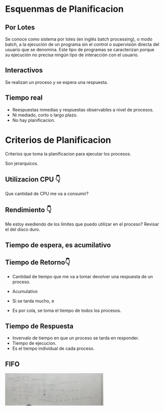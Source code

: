 # Esquenmas de Planificacion
## Por Lotes
Se conoce como sistema por lotes (en inglés batch processing), o modo batch, a la ejecución de un programa sin el control o supervisión directa del usuario que se denomina. Este tipo de programas se caracterizan porque su ejecución no precisa ningún tipo de interacción con el usuario.
## Interactivos
Se realizan un proceso y se espera una respuesta.
## Tiempo real
- Reespuestas inmedias y respuestas observables a nivel de procesos.
- Ni mediado, corto o largo plazo.
- No hay planificacion.

# Criterios de Planificacion
Criterios que toma la planificacion para ejecutar los procesos.

Son jerarquicos.

## Utilizacion CPU 👇
Que cantidad de CPU me va a consumir?

## Rendimiento 👇
Me estoy exediendo de los limites que puedo utilizar en el proceso?
Revisar el del disco duro.

## Tiempo de espera, es acumilativo

## Tiempo de Retorno👇
- Cantidad de tiempo que me va a tomar devolver una respuesta de un proceso.

- Acumulativo
- Si se tarda mucho, e 
- Es por cola, se toma el tiempo de todos los procesos.

## Tiempo de Respuesta
- Invervalo de tiempo en que un proceso se tarda en responder.
- Tiempo de ejecucion.
- Es el tiempo individual de cada proceso. 


## FIFO
![FIFO](./Images/Fifo.jpeg)